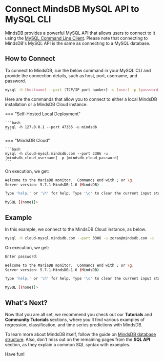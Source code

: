 # Connect MindsDB MySQL API to MySQL CLI

MindsDB provides a powerful MySQL API that allows users to connect to it using the [MySQL Command Line Client](https://dev.mysql.com/doc/refman/8.0/en/mysql.html). Please note that connecting to MindsDB's MySQL API is the same as connecting to a MySQL database.

## How to Connect

To connect to MindsDB, run the below command in your MySQL CLI and provide the connection details, such as host, port, username, and password.

```bash
mysql -h [hostname] --port [TCP/IP port number] -u [user] -p [password]
```

Here are the commands that allow you to connect to either a local MindsDB installation or a MindsDB Cloud instance.

=== "Self-Hosted Local Deployment"

    ```bash
    mysql -h 127.0.0.1 --port 47335 -u mindsdb
    ```

=== "MindsDB Cloud"

    ```bash
    mysql -h cloud-mysql.mindsdb.com --port 3306 -u [mindsdb_cloud_username] -p [mindsdb_cloud_password]
    ```

On execution, we get:

```bash
Welcome to the MariaDB monitor.  Commands end with ; or \g.
Server version: 5.7.1-MindsDB-1.0 (MindsDB)

Type 'help;' or '\h' for help. Type '\c' to clear the current input statement.

MySQL [(none)]>
```

## Example

In this example, we connect to the MindsDB Cloud instance, as below.

``` bash
mysql -h cloud-mysql.mindsdb.com --port 3306 -u zoran@mindsdb.com -p
```

On execution, we get:

```bash
Enter password:

Welcome to the MariaDB monitor.  Commands end with ; or \g.
Server version: 5.7.1-MindsDB-1.0 (MindsDB)

Type 'help;' or '\h' for help. Type '\c' to clear the current input statement.

MySQL [(none)]>
```

## What's Next?

Now that you are all set, we recommend you check out our **Tutorials** and **Community Tutorials** sections, where you'll find various examples of regression, classification, and time series predictions with MindsDB.

To learn more about MindsDB itself, follow the guide on [MindsDB database structure](/sql/table-structure/). Also, don't miss out on the remaining pages from the **SQL API** section, as they explain a common SQL syntax with examples.

Have fun!
